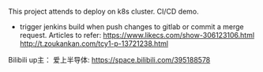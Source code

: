 This project attends to deploy on k8s cluster.
CI/CD demo.

- trigger jenkins build when push changes to gitlab or commit a merge request. 
Articles to refer: 
https://www.likecs.com/show-306123106.html
http://t.zoukankan.com/tcy1-p-13721238.html



Bilibili up主：
爱上半导体: https://space.bilibili.com/395188578

